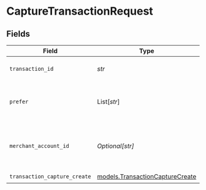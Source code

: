 # CaptureTransactionRequest


## Fields

| Field                                                                    | Type                                                                     | Required                                                                 | Description                                                              | Example                                                                  |
| ------------------------------------------------------------------------ | ------------------------------------------------------------------------ | ------------------------------------------------------------------------ | ------------------------------------------------------------------------ | ------------------------------------------------------------------------ |
| `transaction_id`                                                         | *str*                                                                    | :heavy_check_mark:                                                       | The ID of the transaction                                                | 7099948d-7286-47e4-aad8-b68f7eb44591                                     |
| `prefer`                                                                 | List[*str*]                                                              | :heavy_minus_sign:                                                       | The preferred resource type in the response.                             | resource=transaction                                                     |
| `merchant_account_id`                                                    | *Optional[str]*                                                          | :heavy_minus_sign:                                                       | The ID of the merchant account to use for this request.                  | default                                                                  |
| `transaction_capture_create`                                             | [models.TransactionCaptureCreate](../models/transactioncapturecreate.md) | :heavy_check_mark:                                                       | N/A                                                                      |                                                                          |